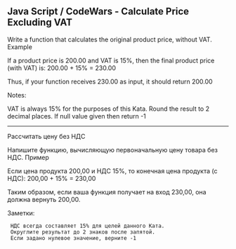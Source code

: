 ## Java Script / CodeWars -  Calculate Price Excluding VAT ##

Write a function that calculates the original product price, without VAT.
Example

If a product price is 200.00 and VAT is 15%, then the final product price (with VAT) is: 200.00 + 15% = 230.00

Thus, if your function receives 230.00 as input, it should return 200.00

Notes:

VAT is always 15% for the purposes of this Kata.
Round the result to 2 decimal places.
If null value given then return -1

<hr>

Рассчитать цену без НДС

Напишите функцию, вычисляющую первоначальную цену товара без НДС.
Пример

Если цена продукта 200,00 и НДС 15%, то конечная цена продукта (с НДС): 200,00 + 15% = 230,00

Таким образом, если ваша функция получает на вход 230,00, она должна вернуть 200,00.

Заметки:

     НДС всегда составляет 15% для целей данного Ката.
     Округлите результат до 2 знаков после запятой.
     Если задано нулевое значение, верните -1